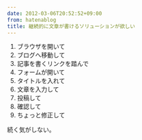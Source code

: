 ```yaml
---
date: 2012-03-06T20:52:52+09:00
from: hatenablog
title: 継続的に文章が書けるソリューションが欲しい
---
```



<ol>
<li>ブラウザを開いて</li>
<li>ブログへ移動して</li>
<li>記事を書くリンクを踏んで</li>
<li>フォームが開いて</li>
<li>タイトルを入れて</li>
<li>文章を入力して</li>
<li>投稿して</li>
<li>確認して</li>
<li>ちょっと修正して</li>
</ol><p>続く気がしない。</p>

